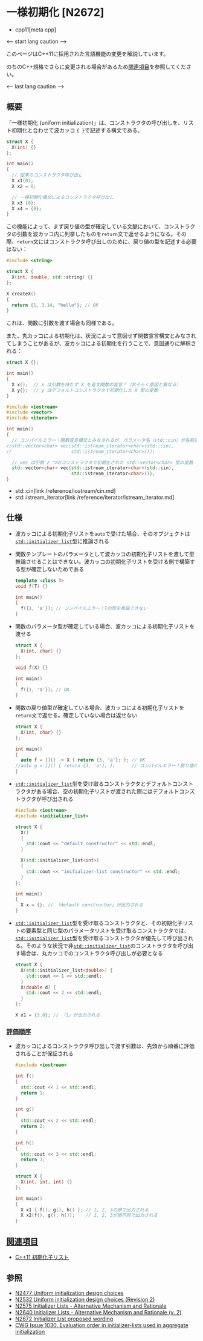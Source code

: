 # 一様初期化 [N2672]
* cpp11[meta cpp]

<-- start lang caution -->

このページはC++11に採用された言語機能の変更を解説しています。

のちのC++規格でさらに変更される場合があるため[関連項目](#relative_page)を参照してください。

<-- last lang caution -->

## 概要
「一様初期化 (uniform initialization)」は、コンストラクタの呼び出しを、リスト初期化と合わせて波カッコ `{ }`で記述する構文である。

```cpp
struct X {
  X(int) {}
};

int main()
{
  // 従来のコンストラクタ呼び出し
  X x1(0);
  X x2 = 0;

  // 一様初期化構文によるコンストラクタ呼び出し
  X x3 {0};
  X x4 = {0};
}
```

この機能によって、まず戻り値の型が確定している文脈において、コンストラクタの引数を波カッコ内に列挙したものを`return`文で返せるようになる。その際、`return`文にはコンストラクタ呼び出しのために、戻り値の型を記述する必要はない：

```cpp
#include <string>

struct X {
  X(int, double, std::string) {}
};

X createX()
{
  return {1, 3.14, "hello"}; // OK
}
```

これは、関数に引数を渡す場合も同様である。

また、丸カッコによる初期化は、状況によって意図せず関数宣言構文とみなされてしまうことがあるが、波カッコによる初期化を行うことで、意図通りに解釈される：

```cpp
struct X {};

int main()
{
  X x();  // x は引数を持たず X を返す関数の宣言！（おそらく意図と異なる）
  X y{};  // y はデフォルトコンストラクタで初期化した X 型の変数
}
```

```cpp example
#include <iostream>
#include <vector>
#include <iterator>

int main()
{
  // コンパイルエラー！関数宣言構文とみなされるが、パラメータ名（std::cin）が名前空間修飾付きのため、エラー
//std::vector<char> vec(std::istream_iterator<char>(std::cin),
//                      std::istream_iterator<char>());

  // vec は引数 2 つのコンストラクタで初期化された std::vector<char> 型の変数
  std::vector<char> vec{std::istream_iterator<char>(std::cin),
                        std::istream_iterator<char>()};
}
```
* std::cin[link /reference/iostream/cin.md]
* std::istream_iterator[link /reference/iterator/istream_iterator.md]


## 仕様
- 波カッコによる初期化子リストを`auto`で受けた場合、そのオブジェクトは[`std::initializer_list`](/reference/initializer_list/initializer_list.md)型に推論される
- 関数テンプレートのパラメータとして波カッコの初期化子リストを渡して型推論させることはできない。波カッコの初期化子リストを受ける側で構築する型が確定しないためである

    ```cpp
    template <class T>
    void f(T) {}

    int main()
    {
      f({1, 'a'}); // コンパイルエラー！Tの型を推論できない
    }
    ```

- 関数のパラメータ型が確定している場合、波カッコによる初期化子リストを渡せる

    ```cpp
    struct X {
      X(int, char) {}
    };

    void f(X) {}

    int main()
    {
      f({1, 'a'}); // OK
    }
    ```

- 関数の戻り値型が確定している場合、波カッコによる初期化子リストを`return`文で返せる。確定していない場合は返せない

    ```cpp
    struct X {
      X(int, char) {}
    };

    int main()
    {
      auto f = []() -> X { return {3, 'a'}; }; // OK
    //auto g = []() { return {3, 'a'}; };      // コンパイルエラー！戻り値の型を推論できない
    }
    ```

- [`std::initializer_list`](/reference/initializer_list/initializer_list.md)型を受け取るコンストラクタとデフォルトコンストラクタがある場合、空の初期化子リストが渡された際にはデフォルトコンストラクタが呼び出される

    ```cpp example
    #include <iostream>
    #include <initializer_list>

    struct X {
      X()
      {
        std::cout << "default constructor" << std::endl;
      }

      X(std::initializer_list<int>)
      {
        std::cout << "initializer-list constructor" << std::endl;
      }
    };

    int main()
    {
      X x = {}; // 「default constructor」が出力される
    }
    ```

- [`std::initializer_list`](/reference/initializer_list/initializer_list.md)型を受け取るコンストラクタと、その初期化子リストの要素型と同じ型のパラメータリストを受け取るコンストラクタでは、[`std::initializer_list`](/reference/initializer_list/initializer_list.md)型を受け取るコンストラクタが優先して呼び出される。そのような状況で非[`std::initializer_list`](/reference/initializer_list/initializer_list.md)のコンストラクタを呼び出す場合は、丸カッコでのコンストラクタ呼び出しが必要となる

    ```cpp
    struct X {
      X(std::initializer_list<double>) {
        std::cout << 1 << std::endl;
      }
      X(double d) {
        std::cout << 2 << std::endl;
      }
    };

    X x1 = {3.0}; // 「1」が出力される
    ```


### <a id="evaluation-order" href="#evaluation-order">評価順序</a>
- 波カッコによるコンストラクタ呼び出しで渡す引数は、先頭から順番に評価されることが保証される

    ```cpp example
    #include <iostream>

    int f()
    {
      std::cout << 1 << std::endl;
      return 1;
    }

    int g()
    {
      std::cout << 2 << std::endl;
      return 2;
    }

    int h()
    {
      std::cout << 3 << std::endl;
      return 3;
    }

    struct X {
      X(int, int, int) {}
    };

    int main()
    {
      X x1 { f(), g(), h() }; // 1, 2, 3の順で出力される
      X x2(f(), g(), h());    // 1, 2, 3が順不同で出力される
    }
    ```


## <a id="relative-page" href="#relative-page">関連項目</a>
- [C++11 初期化子リスト](initializer_lists.md)


## 参照
- [N2477 Uniform initialization design choices](http://www.open-std.org/jtc1/sc22/wg21/docs/papers/2007/n2477.pdf)
- [N2532 Uniform initialization design choices (Revision 2)](http://www.open-std.org/jtc1/sc22/wg21/docs/papers/2008/n2532.pdf)
- [N2575 Initializer Lists - Alternative Mechanism and Rationale](http://www.open-std.org/jtc1/sc22/wg21/docs/papers/2008/n2575.pdf)
- [N2640 Initializer Lists - Alternative Mechanism and Rationale (v. 2)](http://www.open-std.org/jtc1/sc22/wg21/docs/papers/2008/n2640.pdf)
- [N2672 Initializer List proposed wording](http://www.open-std.org/jtc1/sc22/wg21/docs/papers/2008/n2672.htm)
- [CWG Issue 1030. Evaluation order in initializer-lists used in aggregate initialization](http://www.open-std.org/jtc1/sc22/wg21/docs/cwg_defects.html#1030)
